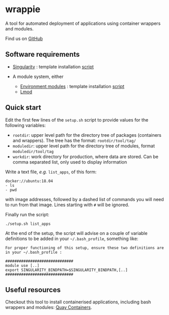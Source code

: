 # wrappie

A tool for automated deployment of applications using container wrappers and modules. 

Find us on [GitHub](https://github.com/marcodelapierre/container-wrappers)


## Software requirements

* [Singularity](http://sylabs.io/singularity) : template installation [script](prereqs/install-singularity.sh)

* A module system, either 
    * [Environment modules](https://modules.readthedocs.io/en/latest/module.html) : template installation [script](prereqs/install-modules.sh)
    * [Lmod](https://lmod.readthedocs.io/en/latest/)


## Quick start

Edit the first few lines of the `setup.sh` script to provide values for the following variables:
* `rootdir`: upper level path for the directory tree of packages (containers and wrappers). The tree has the format: `rootdir/tool/tag/`
* `moduledir`: upper level path for the directory tree of modules, format `moduledir/tool/tag`
* `workdir`: work directory for production, where data are stored. Can be comma separated list, only used to display information

Write a text file, *e.g.* `list_apps`, of this form:

```
docker://ubuntu:18.04
- ls
- pwd
```

with image addresses, followed by a dashed list of commands you will need to run from that image. Lines starting with `#` will be ignored.

Finally run the script:

```
./setup.sh list_apps
```

At the end of the setup, the script will advise on a couple of variable definitions to be added in your `~/.bash_profile`, something like:

```
For proper functioning of this setup, ensure these two definitions are in your ~/.bash_profile :

##############################
module use [..]
export SINGULARITY_BINDPATH=$SINGULARITY_BINDPATH,[..]
##############################
```


## Useful resources

Checkout this tool to install containerised applications, including bash wrappers and modules: [Quay Containers](https://github.com/alexiswl/quay_containers).


